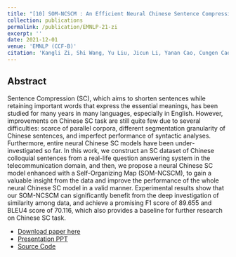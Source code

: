 ```yaml
---
title: "[10] SOM-NCSCM : An Efficient Neural Chinese Sentence Compression Model Enhanced with Self-Organizing Map"
collection: publications
permalink: /publication/EMNLP-21-zi
excerpt: ''
date: 2021-12-01
venue: 'EMNLP (CCF-B)'
citation: 'Kangli Zi, Shi Wang, Yu Liu, Jicun Li, Yanan Cao, Cungen Cao: SOM-NCSCM : An Efficient Neural Chinese Sentence Compression Model Enhanced with Self-Organizing Map. EMNLP (1) 2021: 403-415'
---
```

Abstract
--
Sentence Compression (SC), which aims to shorten sentences while retaining important words that express the essential meanings, has been studied for many years in many languages, especially in English. However, improvements on Chinese SC task are still quite few due to several difficulties: scarce of parallel corpora, different segmentation granularity of Chinese sentences, and imperfect performance of syntactic analyses. Furthermore, entire neural Chinese SC models have been under-investigated so far. In this work, we construct an SC dataset of Chinese colloquial sentences from a real-life question answering system in the telecommunication domain, and then, we propose a neural Chinese SC model enhanced with a Self-Organizing Map (SOM-NCSCM), to gain a valuable insight from the data and improve the performance of the whole neural Chinese SC model in a valid manner. Experimental results show that our SOM-NCSCM can significantly benefit from the deep investigation of similarity among data, and achieve a promising F1 score of 89.655 and BLEU4 score of 70.116, which also provides a baseline for further research on Chinese SC task.

- [Download paper here](https://aclanthology.org/2021.emnlp-main.33.pdf)
- [Presentation PPT](../files/emnlp21_SOM-NCSCM_PPT.pdf)
- [Source Code](https://github.com/Zikangli/SOM-NCSCM) 
